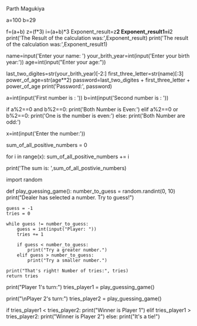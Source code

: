 
Parth Magukiya

a=100
b=29

f=(a+b)
z=(f*3)
i=(a+b)*3
Exponent_result=z**2
Exponent_result1=i**2
print('The Result of the calculation was:',Exponent_result)
print('The result of the calculation was:',Exponent_result1)




name=input('Enter your name: ')
your_brith_year=int(input('Enter your birth year:'))
age=int(input("Enter your age:"))


last_two_digites=str(your_brith_year)[-2:]
first_three_letter=str(name)[:3]
power_of_age=str(age**2)
password=last_two_digites + first_three_letter + power_of_age
print('Password:', password)




a=int(input('First number is : '))
b=int(input('Second number is : '))
      
if a%2==0 and b%2==0:
    print('Both Number is Even:')
elif a%2==0 or b%2==0:
    print('One is the number is even:')
else:
    print('Both Number are odd:')




x=int(input('Enter the number:'))

sum_of_all_positive_numbers = 0


for i in range(x):
    sum_of_all_positive_numbers += i
    

print('The sum is: ',sum_of_all_postivie_numbers)





import random


def play_guessing_game():
       number_to_guess = random.randint(0, 10)
    print("Dealer has selected a number. Try to guess!")

    guess = -1
    tries = 0

    while guess != number_to_guess:
        guess = int(input("Player: "))
        tries += 1

        if guess < number_to_guess:
            print("Try a greater number.")
        elif guess > number_to_guess:
            print("Try a smaller number.")

    print("That's right! Number of tries:", tries)
    return tries

print("Player 1's turn:")
tries_player1 = play_guessing_game()

print("\nPlayer 2's turn:")
tries_player2 = play_guessing_game()

if tries_player1 < tries_player2:
    print("Winner is Player 1")
elif tries_player1 > tries_player2:
    print("Winner is Player 2")
else:
    print("It's a tie!")
